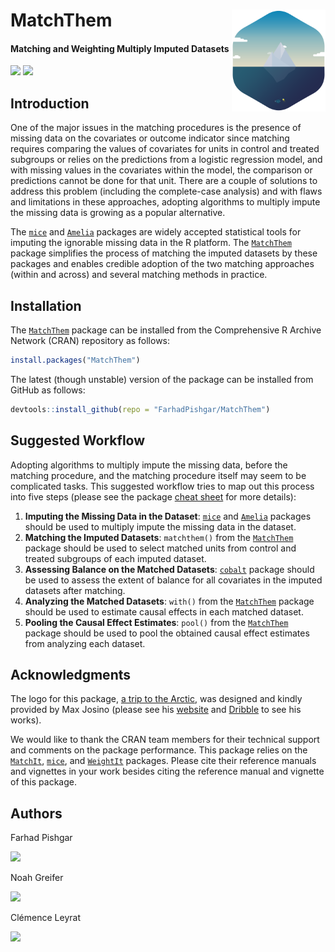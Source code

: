 # MatchThem <img src="man/figure/logo.png" align="right" width="150" />

<!-- badges: start -->
#### Matching and Weighting Multiply Imputed Datasets
<!-- badges: end -->

[![](https://img.shields.io/badge/CRAN%20version-0.8.1-success.svg?color=informational&style=for-the-badge)](https://cran.r-project.org/package=MatchThem)
[![](https://img.shields.io/badge/github%20version-0.8.2-success.svg?color=informational&style=for-the-badge)](https://github.com/FarhadPishgar/MatchThem)

## Introduction

One of the major issues in the matching procedures is the presence of missing data on the covariates or outcome indicator since matching requires comparing the values of covariates for units in control and treated subgroups or relies on the predictions from a logistic regression model, and with missing values in the covariates within the model, the comparison or predictions cannot be done for that unit. There are a couple of solutions to address this problem (including the complete-case analysis) and with flaws and limitations in these approaches, adopting algorithms to multiply impute the missing data is growing as a popular alternative.

The [`mice`](https://cran.r-project.org/package=mice) and [`Amelia`](https://cran.r-project.org/package=Amelia) packages are widely accepted statistical tools for imputing the ignorable missing data in the R platform. The [`MatchThem`](https://cran.r-project.org/package=MatchThem) package simplifies the process of matching the imputed datasets by these packages and enables credible adoption of the two matching approaches (within and across) and several matching methods in practice.

## Installation

The [`MatchThem`](https://cran.r-project.org/package=MatchThem) package can be installed from the Comprehensive R Archive Network (CRAN) repository as follows:

``` r
install.packages("MatchThem")
```

The latest (though unstable) version of the package can be installed from GitHub as follows:

``` r
devtools::install_github(repo = "FarhadPishgar/MatchThem")
```

## Suggested Workflow

Adopting algorithms to multiply impute the missing data, before the matching procedure, and the matching procedure itself may seem to be complicated tasks. This suggested workflow tries to map out this process into five steps (please see the package [cheat sheet](inst/doc/cheatsheet.pdf) for more details):

1. **Imputing the Missing Data in the Dataset**: [`mice`](https://cran.r-project.org/package=mice) and [`Amelia`](https://cran.r-project.org/package=Amelia) packages should be used to multiply impute the missing data in the dataset.
2. **Matching the Imputed Datasets**: `matchthem()` from the [`MatchThem`](https://cran.r-project.org/package=MatchThem) package should be used to select matched units from control and treated subgroups of each imputed dataset.
3. **Assessing Balance on the Matched Datasets**: [`cobalt`](https://cran.r-project.org/package=cobalt) package should be used to assess the extent of balance for all covariates in the imputed datasets after matching.
4. **Analyzing the Matched Datasets**: `with()` from the [`MatchThem`](https://cran.r-project.org/package=MatchThem) package should be used to estimate causal effects in each matched dataset.
5. **Pooling the Causal Effect Estimates**: `pool()` from the [`MatchThem`](https://cran.r-project.org/package=MatchThem) package should be used to pool the obtained causal effect estimates from analyzing each dataset.

## Acknowledgments
The logo for this package, [a trip to the Arctic](https://dribbble.com/shots/1652911-A-trip-to-the-Arctic), was designed and kindly provided by Max Josino (please see his [website](http://maxjosino.co/) and [Dribble](https://dribbble.com/maxjosino) to see his works).

We would like to thank the CRAN team members for their technical support and comments on the package performance. This package relies on the [`MatchIt`](https://cran.r-project.org/package=MatchIt), [`mice`](https://cran.r-project.org/package=mice), and [`WeightIt`](https://cran.r-project.org/package=WeightIt) packages. Please cite their reference manuals and vignettes in your work besides citing the reference manual and vignette of this package.

## Authors
Farhad Pishgar

[![](https://img.shields.io/twitter/follow/FarhadPishgar.svg?color=informational&style=for-the-badge)](https://twitter.com/FarhadPishgar)

Noah Greifer

[![](https://img.shields.io/github/followers/ngreifer.svg?style=for-the-badge&color=informational&label=follow%20@NGreifer)](https://github.com/NGreifer)

Clémence Leyrat

[![](https://img.shields.io/twitter/follow/LeyClem.svg?color=informational&style=for-the-badge)](https://twitter.com/LeyClem)
